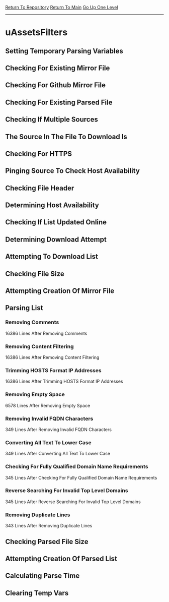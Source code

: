 [Return To Repository](https://github.com/deathbybandaid/piholeparser/)
[Return To Main](https://github.com/deathbybandaid/piholeparser/blob/master/RecentRunLogs/Mainlog.md)
[Go Up One Level](https://github.com/deathbybandaid/piholeparser/blob/master/RecentRunLogs/TopLevelScripts/30-Processing-External-Blacklists.md)
____________________________________
# uAssetsFilters
## Setting Temporary Parsing Variables
## Checking For Existing Mirror File
## Checking For Github Mirror File
## Checking For Existing Parsed File
## Checking If Multiple Sources
## The Source In The File To Download Is
## Checking For HTTPS
## Pinging Source To Check Host Availability
## Checking File Header
## Determining Host Availability
## Checking If List Updated Online
## Determining Download Attempt
## Attempting To Download List
## Checking File Size
## Attempting Creation Of Mirror File
## Parsing List
### Removing Comments
16386 Lines After Removing Comments
### Removing Content Filtering
16386 Lines After Removing Content Filtering
### Trimming HOSTS Format IP Addresses
16386 Lines After Trimming HOSTS Format IP Addresses
### Removing Empty Space
6578 Lines After Removing Empty Space
### Removing Invalid FQDN Characters
349 Lines After Removing Invalid FQDN Characters
### Converting All Text To Lower Case
349 Lines After Converting All Text To Lower Case
### Checking For Fully Qualified Domain Name Requirements
345 Lines After Checking For Fully Qualified Domain Name Requirements
### Reverse Searching For Invalid Top Level Domains
345 Lines After Reverse Searching For Invalid Top Level Domains
### Removing Duplicate Lines
343 Lines After Removing Duplicate Lines
## Checking Parsed File Size
## Attempting Creation Of Parsed List
## Calculating Parse Time
## Clearing Temp Vars
